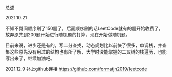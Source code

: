 总述

2021.10.21 

不知不觉间顺序刷了150题了，后面顺序刷的话LeetCode就有的题开始收费了，放弃原先到200题开始进行随机题的打算，现在开始做随机题。

目前来说，进步还是有的，写二分查找，动态规划比以前快了很多，单调栈，并查集这些原先没有用过的结构也有所了解，大学时没能掌握的二叉树的栈遍历，也能写出来了，继续加油吧。

2021.12.9
补上github连接
https://github.com/formatjn2019/leetcode


